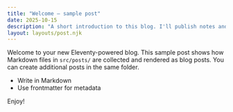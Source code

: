 ```yaml
---
title: "Welcome — sample post"
date: 2025-10-15
description: "A short introduction to this blog. I'll publish notes and tutorials about machine learning, software engineering, and AI research here."
layout: layouts/post.njk
---
```


Welcome to your new Eleventy-powered blog. This sample post shows how Markdown files in `src/posts/` are collected and rendered as blog posts. You can create additional posts in the same folder.

- Write in Markdown
- Use frontmatter for metadata

Enjoy!
